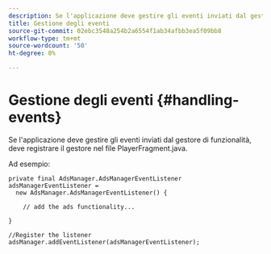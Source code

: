 ```yaml
---
description: Se l'applicazione deve gestire gli eventi inviati dal gestore di funzionalità, deve registrare il gestore nel file PlayerFragment.java.
title: Gestione degli eventi
source-git-commit: 02ebc3548a254b2a6554f1ab34afbb3ea5f09bb8
workflow-type: tm+mt
source-wordcount: '50'
ht-degree: 0%

---
```


# Gestione degli eventi {#handling-events}

Se l&#39;applicazione deve gestire gli eventi inviati dal gestore di funzionalità, deve registrare il gestore nel file PlayerFragment.java.

Ad esempio:

```
private final AdsManager.AdsManagerEventListener adsManagerEventListener =  
  new AdsManager.AdsManagerEventListener() { 
 
    // add the ads functionality... 
 
} 
 
//Register the listener 
adsManager.addEventListener(adsManagerEventListener);
```
